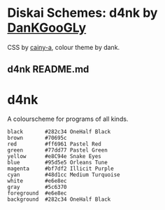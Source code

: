 # Diskai Schemes: d4nk by [DanKGooGLy](https://github.com/DanKGooGLy)

CSS by [cainy-a](https://github.com/cainy-a), colour theme by dank.

## d4nk README.md

# d4nk

A colourscheme for programs of all kinds.

```
black       #282c34 OneHalf Black
brown       #70695c
red         #ff6961 Pastel Red
green       #77dd77 Pastel Green
yellow      #e8C94e Snake Eyes
blue        #95d5e5 Orleans Tune
magenta     #bf7df2 Illicit Purple
cyan        #48d1cc Medium Turquoise
white       #e6e8ec
gray        #5c6370
foreground  #e6e8ec
background  #282c34 OneHalf Black
```
